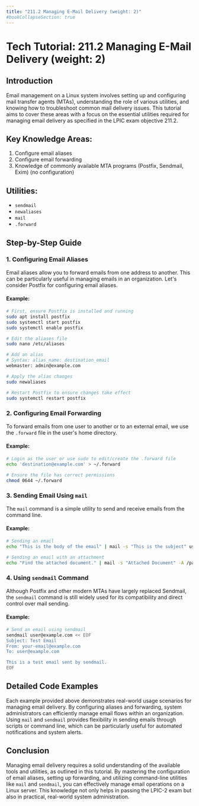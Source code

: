 ```yaml
---
title: "211.2 Managing E-Mail Delivery (weight: 2)"
#bookCollapseSection: true
---
```


# Tech Tutorial: 211.2 Managing E-Mail Delivery (weight: 2)

## Introduction

Email management on a Linux system involves setting up and configuring mail transfer agents (MTAs), understanding the role of various utilities, and knowing how to troubleshoot common mail delivery issues. This tutorial aims to cover these areas with a focus on the essential utilities required for managing email delivery as specified in the LPIC exam objective 211.2.

## Key Knowledge Areas:
1. Configure email aliases
2. Configure email forwarding
3. Knowledge of commonly available MTA programs (Postfix, Sendmail, Exim) (no configuration)

## Utilities:
- `sendmail`
- `newaliases`
- `mail`
- `.forward`

## Step-by-Step Guide

### 1. Configuring Email Aliases

Email aliases allow you to forward emails from one address to another. This can be particularly useful in managing emails in an organization. Let's consider Postfix for configuring email aliases.

#### Example:
```bash
# First, ensure Postfix is installed and running
sudo apt install postfix
sudo systemctl start postfix
sudo systemctl enable postfix

# Edit the aliases file
sudo nano /etc/aliases

# Add an alias
# Syntax: alias_name: destination_email
webmaster: admin@example.com

# Apply the alias changes
sudo newaliases

# Restart Postfix to ensure changes take effect
sudo systemctl restart postfix
```

### 2. Configuring Email Forwarding

To forward emails from one user to another or to an external email, we use the `.forward` file in the user's home directory.

#### Example:
```bash
# Login as the user or use sudo to edit/create the .forward file
echo 'destination@example.com' > ~/.forward

# Ensure the file has correct permissions
chmod 0644 ~/.forward
```

### 3. Sending Email Using `mail`

The `mail` command is a simple utility to send and receive emails from the command line.

#### Example:
```bash
# Sending an email
echo "This is the body of the email" | mail -s "This is the subject" user@example.com

# Sending an email with an attachment
echo "Find the attached document." | mail -s "Attached Document" -A /path/to/document.pdf user@example.com
```

### 4. Using `sendmail` Command

Although Postfix and other modern MTAs have largely replaced Sendmail, the `sendmail` command is still widely used for its compatibility and direct control over mail sending.

#### Example:
```bash
# Send an email using sendmail
sendmail user@example.com << EOF
Subject: Test Email
From: your-email@example.com
To: user@example.com

This is a test email sent by sendmail.
EOF
```

## Detailed Code Examples

Each example provided above demonstrates real-world usage scenarios for managing email delivery. By configuring aliases and forwarding, system administrators can efficiently manage email flows within an organization. Using `mail` and `sendmail` provides flexibility in sending emails through scripts or command line, which can be particularly useful for automated notifications and system alerts.

## Conclusion

Managing email delivery requires a solid understanding of the available tools and utilities, as outlined in this tutorial. By mastering the configuration of email aliases, setting up forwarding, and utilizing command-line utilities like `mail` and `sendmail`, you can effectively manage email operations on a Linux server. This knowledge not only helps in passing the LPIC-2 exam but also in practical, real-world system administration.